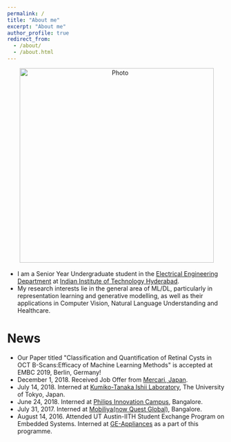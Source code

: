 ```yaml
---
permalink: /
title: "About me"
excerpt: "About me"
author_profile: true
redirect_from: 
  - /about/
  - /about.html
---
```


<p align="center">
  <img src="https://VamshiTeja.github.io/files/VamshiTeja.jpg?raw=true" alt="Photo" style="width: 450px;"/> 
</p>

* I am a Senior Year Undergraduate student in the [Electrical Engineering Department](https://ee.iith.ac.in/) at [Indian Institute of Technology Hyderabad](https://www.iith.ac.in/).
* My research interests lie in the general area of ML/DL, particularly in representation learning and generative modelling, as well as their applications in Computer Vision, Natural Language Understanding and Healthcare.


# News
* Our Paper titled "Classification and Quantification of Retinal Cysts in OCT B-Scans:Efficacy of Machine Learning Methods" is accepted at EMBC 2019, Berlin, Germany!
* December 1, 2018. Received Job Offer from [Mercari, Japan](https://mercari.com/).
* July 14, 2018. Interned at [Kumiko-Tanaka Ishii Laboratory](http://www.cl.rcast.u-tokyo.ac.jp/Top.html), The University of Tokyo, Japan.
* June 24, 2018. Interned at [Philips Innovation Campus](https://www.philips.co.in/a-w/about-philips/philips-innovation-center.html), Bangalore.
* July 31, 2017. Interned at [Mobiliya(now Quest Global)](https://www.mobiliya.com/), Bangalore. 
* August 14, 2016. Attended UT Austin-IITH Student Exchange Program on Embedded Systems. Interned at [GE-Appliances](https://www.geappliances.com/) as a part of this programme.
